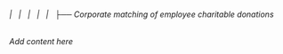###### |   |   |   |   |   ├── Corporate matching of employee charitable donations

*Add content here*